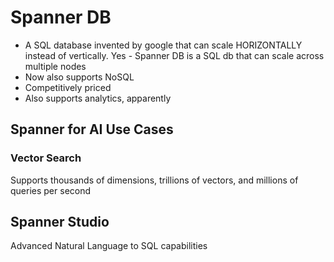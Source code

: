 # Spanner DB
- A SQL database invented by google that can scale HORIZONTALLY instead of vertically. Yes - Spanner DB is a SQL db that can scale across multiple nodes 
- Now also supports NoSQL 
- Competitively priced
- Also supports analytics, apparently

## Spanner for AI Use Cases
### Vector Search
Supports thousands of dimensions, trillions of vectors, and millions of queries per second 
## Spanner Studio
Advanced Natural Language to SQL capabilities 